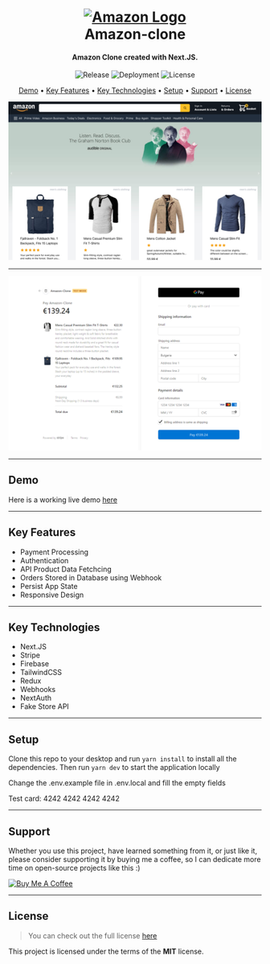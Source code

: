 <h1 align="center">
  <a href="https://amazon-clone-martstech.vercel.app/">
      <img width="200px" src="https://upload.wikimedia.org/wikipedia/commons/thumb/a/a9/Amazon_logo.svg/1000px-Amazon_logo.svg.png" alt="Amazon Logo" />
  </a>
  <br />
  Amazon-clone
  <br />
</h1>

<h4 align="center">
   Amazon Clone created with Next.JS</a>.
</h4>

<p align="center">
   <img src="https://img.shields.io/github/v/release/MartsTech/amazon-clone" alt="Release" />
   <img src="https://vercelbadge.vercel.app/api/MartsTech/amazon-clone" alt="Deployment" />
   <img src="https://img.shields.io/github/license/MartsTech/amazon-clone" alt="License" />
</p>

<p align="center">
  <a href="#demo">Demo</a> •
  <a href="#key-features">Key Features</a> •
  <a href="#key-technologies">Key Technologies</a> •
  <a href="#setup">Setup</a> •
  <a href="#support">Support</a> •
  <a href="#license">License</a>
</p>

<img src="https://raw.githubusercontent.com/MartsTech/amazon-clone/main/public/images/app.png" alt="App" />

---

<img src="https://raw.githubusercontent.com/MartsTech/amazon-clone/main/public/images/stripe.png" alt="Stripe" />

---

## Demo
Here is a working live demo [here](https://amazon-clone-martstech.vercel.app/)  

---

## Key Features

- Payment Processing
- Authentication
- API Product Data Fetchcing
- Orders Stored in Database using Webhook
- Persist App State
- Responsive Design

---

## Key Technologies

- Next.JS
- Stripe
- Firebase
- TailwindCSS
- Redux
- Webhooks
- NextAuth
- Fake Store API

---

## Setup

Clone this repo to your desktop and run `yarn install` to install all the dependencies.
Then run `yarn dev` to start the application locally

Change the .env.example file in .env.local and fill the empty fields

Test card: 4242 4242 4242 4242

---

## Support

Whether you use this project, have learned something from it, or just like it, please consider supporting it by buying me a coffee, so I can dedicate more time on open-source projects like this :)

<a href="https://www.buymeacoffee.com/martstech" target="_blank">
  <img src="https://cdn.buymeacoffee.com/buttons/v2/default-yellow.png" alt="Buy Me A Coffee" height="60px" width="217px" />
</a>

---

## License

>You can check out the full license [here](https://github.com/MartsTech/amazon-clone/blob/main/LICENSE)

This project is licensed under the terms of the **MIT** license.
